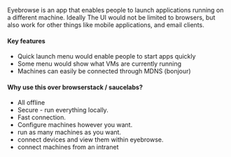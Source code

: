 Eyebrowse is an app that enables people to launch applications running on a different machine. Ideally The UI would not be limited to browsers, but also work for other things like mobile applications, and email clients.

#### Key features

- Quick launch menu would enable people to start apps quickly
- Some menu would show what VMs are currently running
- Machines can easily be connected through MDNS (bonjour)

#### Why use this over browserstack / saucelabs?

- All offline
- Secure - run everything locally.
- Fast connection.
- Configure machines however you want.
- run as many machines as you want.
- connect devices and view them within eyebrowse.
- connect machines from an intranet
